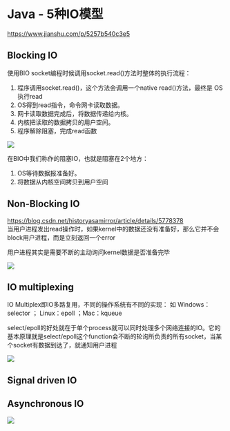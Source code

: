 # Java - 5种IO模型  
https://www.jianshu.com/p/5257b540c3e5  

## Blocking IO
使用BIO socket编程时候调用socket.read()方法时整体的执行流程：  
1. 程序调用socket.read()，这个方法会调用一个native read()方法，最终是 OS执行read
2. OS得到read指令，命令网卡读取数据。
3. 网卡读取数据完成后，将数据传递给内核。
4. 内核把读取的数据拷贝的用户空间。
5. 程序解除阻塞，完成read函数

![](https://img-blog.csdnimg.cn/20210204212633826.gif)

在BIO中我们称作的阻塞IO，也就是阻塞在2个地方：
1. OS等待数据报准备好。
2. 将数据从内核空间拷贝到用户空间

## Non-Blocking IO
https://blog.csdn.net/historyasamirror/article/details/5778378  
当用户进程发出read操作时，如果kernel中的数据还没有准备好，那么它并不会block用户进程，而是立刻返回一个error

用户进程其实是需要不断的主动询问kernel数据是否准备完毕

![](https://img-blog.csdnimg.cn/20210204212635345.gif)

## IO multiplexing
IO Multiplex即IO多路复用，不同的操作系统有不同的实现：
如 Windows：selector ； Linux：epoll ；Mac：kqueue

select/epoll的好处就在于单个process就可以同时处理多个网络连接的IO。它的基本原理就是select/epoll这个function会不断的轮询所负责的所有socket，当某个socket有数据到达了，就通知用户进程

![](https://img-blog.csdnimg.cn/20210204212634290.gif)

## Signal driven IO

## Asynchronous IO
![](https://img-blog.csdnimg.cn/20210204212634315.gif)